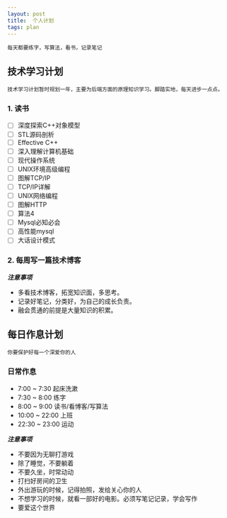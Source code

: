 ```yaml
---
layout: post
title:  个人计划
tags: plan
---
```


`每天都要练字，写算法，看书，记录笔记`

技术学习计划
----------

`技术学习计划暂时规划一年，主要为后端方面的原理知识学习。脚踏实地，每天进步一点点。`

### 1. 读书
- [ ] 深度探索C++对象模型
- [ ] STL源码剖析
- [ ] Effective C++
- [ ] 深入理解计算机基础
- [ ] 现代操作系统
- [ ] UNIX环境高级编程
- [ ] 图解TCP/IP
- [ ] TCP/IP详解
- [ ] UNIX网络编程
- [ ] 图解HTTP
- [ ] 算法4
- [ ] Mysql必知必会
- [ ] 高性能mysql
- [ ] 大话设计模式

### 2. 每周写一篇技术博客

***注意事项***
- 多看技术博客，拓宽知识面，多思考。
- 记录好笔记，分类好，为自己的成长负责。
- 融会贯通的前提是大量知识的积累。

每日作息计划
----------

`你要保护好每一个深爱你的人`

### 日常作息
- 7:00  ~ 7:30  起床洗漱
- 7:30  ~ 8:00  练字
- 8:00  ~ 9:00  读书/看博客/写算法
- 10:00 ~ 22:00 上班
- 22:30 ~ 23:00 运动

***注意事项***
- 不要因为无聊打游戏
- 除了睡觉，不要躺着
- 不要久坐，时常动动
- 打扫好房间的卫生
- 外出游玩的时候，记得拍照，发给关心你的人
- 不想学习的时候，就看一部好的电影。必须写笔记记录，学会写作
- 要爱这个世界
